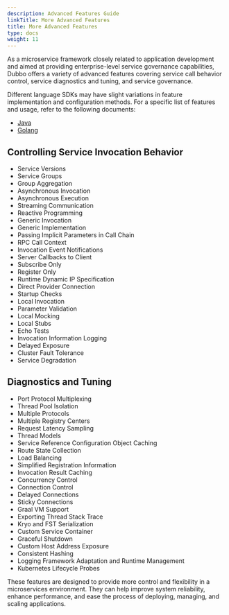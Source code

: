 ```yaml
---
description: Advanced Features Guide
linkTitle: More Advanced Features
title: More Advanced Features
type: docs
weight: 11
---
```


As a microservice framework closely related to application development and aimed at providing enterprise-level service governance capabilities, Dubbo offers a variety of advanced features covering service call behavior control, service diagnostics and tuning, and service governance.

Different language SDKs may have slight variations in feature implementation and configuration methods. For a specific list of features and usage, refer to the following documents:
* [Java](/zh-cn/overview/mannual/java-sdk/advanced-features-and-usage/)
* [Golang](/zh-cn/overview/mannual/golang-sdk/tutorial/)

## Controlling Service Invocation Behavior
* Service Versions
* Service Groups
* Group Aggregation
* Asynchronous Invocation
* Asynchronous Execution
* Streaming Communication
* Reactive Programming
* Generic Invocation
* Generic Implementation
* Passing Implicit Parameters in Call Chain
* RPC Call Context
* Invocation Event Notifications
* Server Callbacks to Client
* Subscribe Only
* Register Only
* Runtime Dynamic IP Specification
* Direct Provider Connection
* Startup Checks
* Local Invocation
* Parameter Validation
* Local Mocking
* Local Stubs
* Echo Tests
* Invocation Information Logging
* Delayed Exposure
* Cluster Fault Tolerance
* Service Degradation

## Diagnostics and Tuning
* Port Protocol Multiplexing
* Thread Pool Isolation
* Multiple Protocols
* Multiple Registry Centers
* Request Latency Sampling
* Thread Models
* Service Reference Configuration Object Caching
* Route State Collection
* Load Balancing
* Simplified Registration Information
* Invocation Result Caching
* Concurrency Control
* Connection Control
* Delayed Connections
* Sticky Connections
* Graal VM Support
* Exporting Thread Stack Trace
* Kryo and FST Serialization
* Custom Service Container
* Graceful Shutdown
* Custom Host Address Exposure
* Consistent Hashing
* Logging Framework Adaptation and Runtime Management
* Kubernetes Lifecycle Probes

These features are designed to provide more control and flexibility in a microservices environment. They can help improve system reliability, enhance performance, and ease the process of deploying, managing, and scaling applications.
